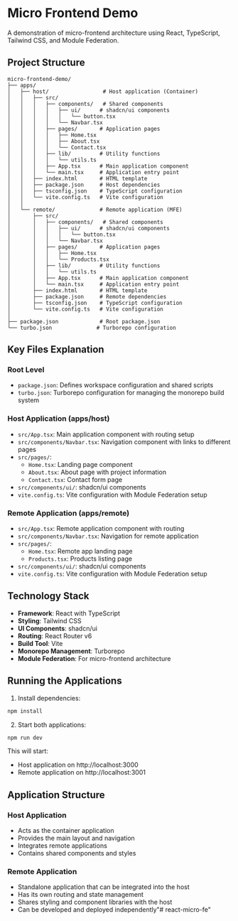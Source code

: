 # Micro Frontend Demo

A demonstration of micro-frontend architecture using React, TypeScript, Tailwind CSS, and Module Federation.

## Project Structure

```
micro-frontend-demo/
├── apps/
│   ├── host/                 # Host application (Container)
│   │   ├── src/
│   │   │   ├── components/   # Shared components
│   │   │   │   ├── ui/      # shadcn/ui components
│   │   │   │   │   └── button.tsx
│   │   │   │   └── Navbar.tsx
│   │   │   ├── pages/       # Application pages
│   │   │   │   ├── Home.tsx
│   │   │   │   ├── About.tsx
│   │   │   │   └── Contact.tsx
│   │   │   ├── lib/         # Utility functions
│   │   │   │   └── utils.ts
│   │   │   ├── App.tsx      # Main application component
│   │   │   └── main.tsx     # Application entry point
│   │   ├── index.html       # HTML template
│   │   ├── package.json     # Host dependencies
│   │   ├── tsconfig.json    # TypeScript configuration
│   │   └── vite.config.ts   # Vite configuration
│   │
│   └── remote/              # Remote application (MFE)
│       ├── src/
│       │   ├── components/   # Shared components
│       │   │   ├── ui/      # shadcn/ui components
│       │   │   │   └── button.tsx
│       │   │   └── Navbar.tsx
│       │   ├── pages/       # Application pages
│       │   │   ├── Home.tsx
│       │   │   └── Products.tsx
│       │   ├── lib/         # Utility functions
│       │   │   └── utils.ts
│       │   ├── App.tsx      # Main application component
│       │   └── main.tsx     # Application entry point
│       ├── index.html       # HTML template
│       ├── package.json     # Remote dependencies
│       ├── tsconfig.json    # TypeScript configuration
│       └── vite.config.ts   # Vite configuration
│
├── package.json             # Root package.json
└── turbo.json              # Turborepo configuration
```

## Key Files Explanation

### Root Level

- `package.json`: Defines workspace configuration and shared scripts
- `turbo.json`: Turborepo configuration for managing the monorepo build system

### Host Application (apps/host)

- `src/App.tsx`: Main application component with routing setup
- `src/components/Navbar.tsx`: Navigation component with links to different pages
- `src/pages/`:
  - `Home.tsx`: Landing page component
  - `About.tsx`: About page with project information
  - `Contact.tsx`: Contact form page
- `src/components/ui/`: shadcn/ui components
- `vite.config.ts`: Vite configuration with Module Federation setup

### Remote Application (apps/remote)

- `src/App.tsx`: Remote application component with routing
- `src/components/Navbar.tsx`: Navigation for remote application
- `src/pages/`:
  - `Home.tsx`: Remote app landing page
  - `Products.tsx`: Products listing page
- `src/components/ui/`: shadcn/ui components
- `vite.config.ts`: Vite configuration with Module Federation setup

## Technology Stack

- **Framework**: React with TypeScript
- **Styling**: Tailwind CSS
- **UI Components**: shadcn/ui
- **Routing**: React Router v6
- **Build Tool**: Vite
- **Monorepo Management**: Turborepo
- **Module Federation**: For micro-frontend architecture

## Running the Applications

1. Install dependencies:
```bash
npm install
```

2. Start both applications:
```bash
npm run dev
```

This will start:
- Host application on http://localhost:3000
- Remote application on http://localhost:3001

## Application Structure

### Host Application
- Acts as the container application
- Provides the main layout and navigation
- Integrates remote applications
- Contains shared components and styles

### Remote Application
- Standalone application that can be integrated into the host
- Has its own routing and state management
- Shares styling and component libraries with the host
- Can be developed and deployed independently"# react-micro-fe" 
